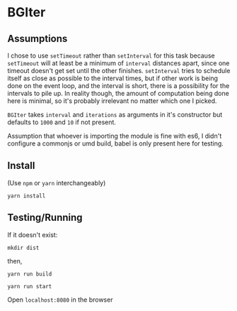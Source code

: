 # BGIter

## Assumptions

I chose to use `setTimeout` rather than `setInterval` for this task because `setTimeout` will at least be a minimum of `interval` distances apart, since one timeout doesn't get set until the other finishes. `setInterval` tries to schedule itself as close as possible to the interval times, but if other work is being done on the event loop, and the interval is short, there is a possibility for the intervals to pile up. In reality though, the amount of computation being done here is minimal, so it's probably irrelevant no matter which one I picked.

`BGIter` takes `interval` and `iterations` as arguments in it's constructor but defaults to `1000` and `10` if not present.

Assumption that whoever is importing the module is fine with es6, I didn't configure a commonjs or umd build, babel is only present here for testing.

## Install

(Use `npm` or `yarn` interchangeably)
```
yarn install
```

## Testing/Running

If it doesn't exist:
```
mkdir dist
```

then,
```
yarn run build
```

```
yarn run start
```

Open `localhost:8080` in the browser
